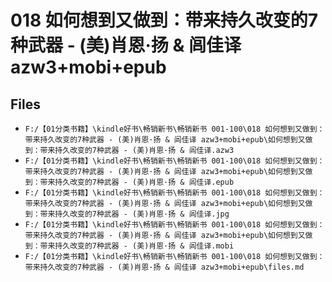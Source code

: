 # 018 如何想到又做到：带来持久改变的7种武器 - (美)肖恩·扬 & 闾佳译 azw3+mobi+epub

## Files

- `F:/【01分类书籍】\kindle好书\畅销新书\畅销新书 001-100\018 如何想到又做到：带来持久改变的7种武器 - (美)肖恩·扬 & 闾佳译 azw3+mobi+epub\如何想到又做到：带来持久改变的7种武器 - (美)肖恩·扬 & 闾佳译.azw3`
- `F:/【01分类书籍】\kindle好书\畅销新书\畅销新书 001-100\018 如何想到又做到：带来持久改变的7种武器 - (美)肖恩·扬 & 闾佳译 azw3+mobi+epub\如何想到又做到：带来持久改变的7种武器 - (美)肖恩·扬 & 闾佳译.epub`
- `F:/【01分类书籍】\kindle好书\畅销新书\畅销新书 001-100\018 如何想到又做到：带来持久改变的7种武器 - (美)肖恩·扬 & 闾佳译 azw3+mobi+epub\如何想到又做到：带来持久改变的7种武器 - (美)肖恩·扬 & 闾佳译.jpg`
- `F:/【01分类书籍】\kindle好书\畅销新书\畅销新书 001-100\018 如何想到又做到：带来持久改变的7种武器 - (美)肖恩·扬 & 闾佳译 azw3+mobi+epub\如何想到又做到：带来持久改变的7种武器 - (美)肖恩·扬 & 闾佳译.mobi`
- `F:/【01分类书籍】\kindle好书\畅销新书\畅销新书 001-100\018 如何想到又做到：带来持久改变的7种武器 - (美)肖恩·扬 & 闾佳译 azw3+mobi+epub\files.md`

